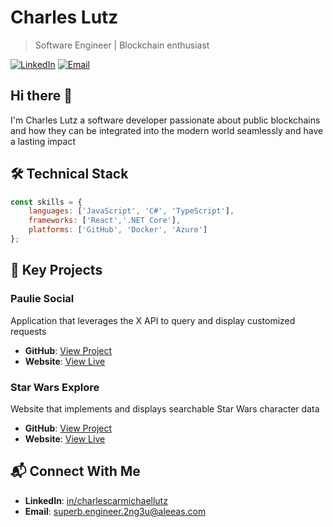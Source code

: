# Charles Lutz

[](https://github.com/CharlesCarMichaelLutz/CharlesCarMichaelLutz#charles-lutz)

> Software Engineer | Blockchain enthusiast

[![LinkedIn](https://camo.githubusercontent.com/7f4fa09b1856697217ac8392123d9ab7b47e4d8f8b96d82fb5ba375f7b5f0406/68747470733a2f2f696d672e736869656c64732e696f2f62616467652f4c696e6b6564496e2d436f6e6e6563742d626c7565)](https://www.linkedin.com/in/CharlesCarMichaelLutz/) [![Email](https://camo.githubusercontent.com/108511c6f76806eaf502755e50b8fe6c523f6fdbb37453156e30dc7e246fc110/68747470733a2f2f696d672e736869656c64732e696f2f62616467652f456d61696c2d436f6e746163742d726564)](mailto:superb.engineer.2ng3u@aleeas.com)

## Hi there 👋 

I'm Charles Lutz a software developer passionate about public blockchains and how they can be integrated into the modern world seamlessly and have a lasting impact

## 🛠️ Technical Stack

[](https://github.com/CharlesCarMichaelLutz/CharlesCarMichaelLutz#%EF%B8%8F-technical-stack)

```js
const skills = {
    languages: ['JavaScript', 'C#', 'TypeScript'],
    frameworks: ['React','.NET Core'],
    platforms: ['GitHub', 'Docker', 'Azure']
};
```

## 🚀 Key Projects

[](https://github.com/CharlesCarMichaelLutz/CharlesCarMichaelLutz#-key-projects)

### Paulie Social

[](https://github.com/CharlesCarMichaelLutz/CharlesCarMichaelLutz#paulie-social)

Application that leverages the X API to query and display customized requests

- **GitHub**: [View Project](https://github.com/CharlesCarMichaelLutz/Paulie_Social)
- **Website**: [View Live](https://pauliesocialwebapi20240511111452.azurewebsites.net/)

### Star Wars Explore

[](https://github.com/CharlesCarMichaelLutz/CharlesCarMichaelLutz#paulie-social)

Website that implements and displays searchable Star Wars character data 

- **GitHub**: [View Project](https://github.com/CharlesCarMichaelLutz/Star-Wars-Explore)
- **Website**: [View Live](https://star-wars-explore.onrender.com/)

## 📬 Connect With Me

[](https://github.com/CharlesCarMichaelLutz/CharlesCarMichaelLutz#-connect-with-me)

- **LinkedIn**: [in/charlescarmichaellutz](https://www.linkedin.com/in/charlescarmichaellutz/)
- **Email**: [superb.engineer.2ng3u@aleeas.com](mailto:superb.engineer.2ng3u@aleeas.com)
